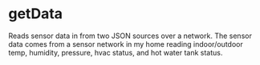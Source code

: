 # getData
Reads sensor data in from two JSON sources over a network.  The sensor data comes from a sensor network in my home reading
indoor/outdoor temp, humidity, pressure, hvac status, and hot water tank status.
